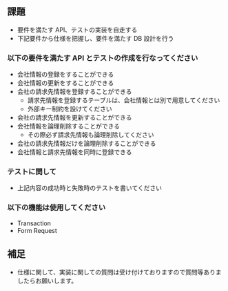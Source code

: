 ## 課題

- 要件を満たす API、テストの実装を自走する
- 下記要件から仕様を把握し、要件を満たす DB 設計を行う

### 以下の要件を満たす API とテストの作成を行なってください

- 会社情報の登録をすることができる
- 会社情報の更新をすることができる
- 会社の請求先情報を登録することができる
  - 請求先情報を登録するテーブルは、会社情報とは別で用意してください
  - 外部キー制約を設けてください
- 会社の請求先情報を更新することができる
- 会社情報を論理削除することができる
  - その際必ず請求先情報も論理削除してください
- 会社の請求先情報だけを論理削除することができる
- 会社情報と請求先情報を同時に登録できる

### テストに関して

- 上記内容の成功時と失敗時のテストを書いてください

### 以下の機能は使用してください

- Transaction
- Form Request

## 補足

- 仕様に関して、実装に関しての質問は受け付けておりますので質問等ありましたらお願いします。
